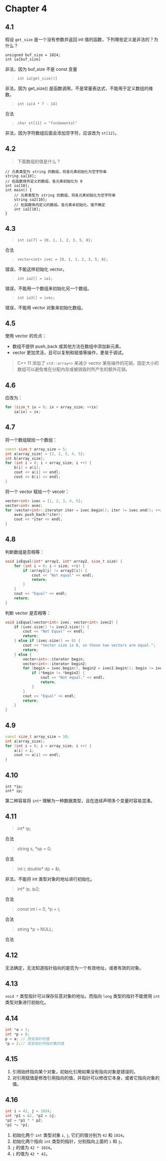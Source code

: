 # Chapter 4

## 4.1

假设 `get_size` 是一个没有参数并返回 int 值的函数，下列哪些定义是非法的？为什么？

>
````
unsigned buf_size = 1024;
int ia[buf_size]
````

非法，因为 buf_size 不是 const 变量

> `int ia[get_size()]`

非法，因为 get_size() 是函数调用，不是常量表达式，不能用于定义数组的维数。

> `int ia[4 * 7 - 14]`

合法

> `char st[11] = "fundamental"`

非法，因为字符数组后面会添加空字符，应该改为 `st[12]`。

## 4.2

> 下面数组的值是什么？

````
// 元素类型为 string 的数组，将各元素初始化为空字符串
string sa[10];
// 在函数体外定义的数组，各元素初始化为 0
int ia[10];
int main() {
	// 元素类型为 string 的数组，将各元素初始化为空字符串
	string sa2[10];
	// 在函数体内定义的数组，各元素未初始化，值不确定
	int ia2[10];
}
````

## 4.3

> `int ia[7] = {0, 1, 1, 2, 3, 5, 8};`

合法

> `vector<int> ivec = {0, 1, 1, 2, 3, 5, 8};`

错误，不能这样初始化 vector。

> `int ia2[] = ia1;`

错误，不能用一个数组来初始化另一个数组。

> `int ia3[] = ivec;`

错误，不能用 vector 对象来初始化数组。

## 4.5

使用 vector 的优点：

- 数组不提供 push_back 或其他方法在数组中添加新元素。
- vector 更加灵活，且可以复制和赋值等操作，更易于调试。

> C++ 11 添加了 `std::array<>` 来减少 vector 某些操作的花销，固定大小的数组可以避免堆在分配内存或被销毁时所产生的额外花销。

## 4.6

应改为：

````cpp
for (size_t ix = 0; ix < array_size; ++ix)
	ia[ix] = ix;
````

## 4.7
将一个数组赋给一个数组：

````cpp
const size_t array_size = 5;
int a[array_size] = {1, 2, 3, 4, 5};
int b[array_size];
for (int i = 0; i < array_size; i ++) {
	b[i] = a[i];
	cout << a[i] << endl;
	cout << b[i] << endl;
}
````

将一个 vector 赋给一个 vecotr：

````cpp
vector<int> ivec = {1, 2, 3, 4, 5};
vector<int> avec;
for (vector<int>::iterator iter = ivec.begin(); iter != ivec.end(); ++iter) {
	avec.push_back(*iter);
	cout << *iter << endl;
}
````

## 4.8

判断数组是否相等：

````cpp
void isEqual(int* array1, int* array2, size_t size) {
	for (int i = 0; i < size; ++i) {
		if (array1[i] != array2[i]) {
			cout << "Not equal" << endl;
			return;
		}
	}
	cout << "Equal" << endl;
	return;
}
````

判断 vector 是否相等：
````cpp
void isEqual(vector<int> ivec, vector<int> ivec2) {
	if (ivec.size() != ivec2.size()) {
		cout << "Not Equal" << endl;
		return;
	} else if (ivec.size() == 0) {
		cout << "Vector size is 0, so these two vectors are equal.";
		return;
	} else {
		vector<int>::iterator begin;
		vector<int>::iterator begin2;
		for (begin = ivec.begin(), begin2 = ivec2.begin(); begin != ivec.end(); ++begin, ++begin2) {
			if (*begin != *begin2) {
				cout << "Not equal." << endl;
				return;
			}
		}
		cout << "Equal" << endl;
		return;
	}
}
````

## 4.9

````cpp
const size_t array_size = 10;
int a[array_size];
for (int i = 0; i < array_size; i ++) {
	a[i] = i;
	cout << a[i] << endl;
}
````

## 4.10

	int *ip;
	int* ip;

第二种容易将 `int*` 理解为一种数据类型，且在连续声明多个变量时容易混淆。

## 4.11

> int* ip;

合法
 
> string s, *sp = 0;

合法

> int i; double* dp = &i;

非法，不能将 int 类型对象的地址进行初始化。

> int* ip, ip2;

合法

> const int i = 0, *p = i;

合法
 
> string *p = NULL;

合法

## 4.12

无法确定，无法知道指针指向的是否为一个有效地址，或者有效的对象。

## 4.13

`void *` 类型指针可以保存任意对象的地址。而指向 `long` 类型的指针不能使用 `int` 类型对象进行初始化。

## 4.14

````cpp
int *a = 1;
int *p = 0;
p = a; // 改变指针的值
*p = 2;// 改变指针所指对象的值
````
## 4.15

1. 引用始终指向某个对象，初始化引用如果没有指向对象是错误的。
2. 对引用赋值是修改引用指向的值，并指针可以修改它本身，或者它指向对象的值。

## 4.16

````cpp
int i = 42, j = 1024;
int *p1 = &1, *p2 = &j;
*p2 = *p1 * * p2;
*p1 *= *p1;
````

1. 初始化两个 `int` 类型对象 `i`, `j`, 它们的值分别为 `42` 和 `1024`。
2. 初始化两个指向 `int` 类型的指针，分别指向上面的 `i` 和 `j`。
3. `j` 的值为 `42 * 1024`。
4. `i` 的值为 `42 * 42`。
